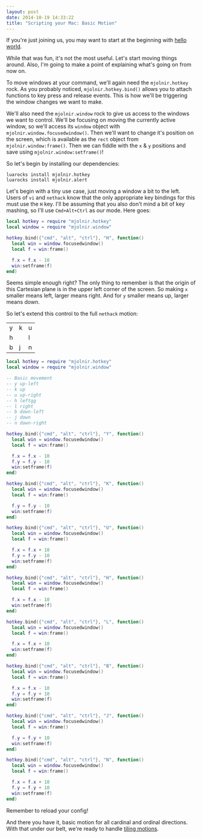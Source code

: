 ```yaml
---
layout: post
date: 2014-10-19 14:33:22
title: "Scripting your Mac: Basic Motion"
---
```


If you're just joining us, you may want to start at the beginning with [hello world](http://blog.josephholsten.com/post/scripting-your-mac-getting-started).

While that was fun, it's not the most useful. Let's start moving things around. Also, I'm going to make a point of explaining what's going on from now on.

To move windows at your command, we'll again need the `mjolnir.hotkey` rock. As you probably noticed, `mjolnir.hotkey.bind()` allows you to attach functions to key press and release events. This is how we'll be triggering the window changes we want to make.

We'll also need the `mjolnir.window` rock to give us access to the windows we want to control. We'll be focusing on moving the currently active window, so we'll access its `window` object with `mjolnir.window.focusedwindow()`. Then we'll want to change it's position on the screen, which is available as the `rect` object from `mjolnir.window:frame()`. Then we can fiddle with the `x` & `y` positions and save using `mjolnir.window:setframe()`!


So let's begin by installing our dependencies:

```shell
luarocks install mjolnir.hotkey
luarocks install mjolnir.alert
```

Let's begin with a tiny use case, just moving a window a bit to the left. Users of `vi` and `nethack` know that the only appropriate key bindings for this must use the `H` key. I'll be assuming that you also don't mind a bit of key mashing, so I'll use `Cmd+Alt+Ctrl` as our mode. Here goes:

```lua
local hotkey = require "mjolnir.hotkey"
local window = require "mjolnir.window"

hotkey.bind({"cmd", "alt", "ctrl"}, "H", function()
  local win = window.focusedwindow()
  local f = win:frame()

  f.x = f.x - 10
  win:setframe(f)
end)
```

Seems simple enough right? The only thing to remember is that the origin of this Cartesian plane is in the upper left corner of the screen. So making `x` smaller means left, larger means right. And for `y` smaller means up, larger means down.

So let's extend this control to the full `nethack` motion:

<table>
<tr>
<td>y</td>
<td>k</td>
<td>u</td>
</tr>
<tr>
<td>h</td>
<td></td>
<td>l</td>
</tr>
<tr>
<td>b</td>
<td>j</td>
<td>n</td>
</tr>
</table>

```lua
local hotkey = require "mjolnir.hotkey"
local window = require "mjolnir.window"

-- Basic movement
-- y up-left
-- k up
-- u up-right
-- h leftgg
-- l right
-- b down-left
-- j down
-- n down-right

hotkey.bind({"cmd", "alt", "ctrl"}, "Y", function()
  local win = window.focusedwindow()
  local f = win:frame()

  f.x = f.x - 10
  f.y = f.y - 10
  win:setframe(f)
end)

hotkey.bind({"cmd", "alt", "ctrl"}, "K", function()
  local win = window.focusedwindow()
  local f = win:frame()

  f.y = f.y - 10
  win:setframe(f)
end)

hotkey.bind({"cmd", "alt", "ctrl"}, "U", function()
  local win = window.focusedwindow()
  local f = win:frame()

  f.x = f.x + 10
  f.y = f.y - 10
  win:setframe(f)
end)

hotkey.bind({"cmd", "alt", "ctrl"}, "H", function()
  local win = window.focusedwindow()
  local f = win:frame()

  f.x = f.x - 10
  win:setframe(f)
end)

hotkey.bind({"cmd", "alt", "ctrl"}, "L", function()
  local win = window.focusedwindow()
  local f = win:frame()

  f.x = f.x + 10
  win:setframe(f)
end)

hotkey.bind({"cmd", "alt", "ctrl"}, "B", function()
  local win = window.focusedwindow()
  local f = win:frame()

  f.x = f.x - 10
  f.y = f.y + 10
  win:setframe(f)
end)

hotkey.bind({"cmd", "alt", "ctrl"}, "J", function()
  local win = window.focusedwindow()
  local f = win:frame()

  f.y = f.y + 10
  win:setframe(f)
end)

hotkey.bind({"cmd", "alt", "ctrl"}, "N", function()
  local win = window.focusedwindow()
  local f = win:frame()

  f.x = f.x + 10
  f.y = f.y + 10
  win:setframe(f)
end)
```

Remember to reload your config!

And there you have it, basic motion for all cardinal and ordinal directions. With that under our belt, we're ready to handle [tiling motions](http://blog.josephholsten.com/post/scripting-your-mac-tiling-motion).
